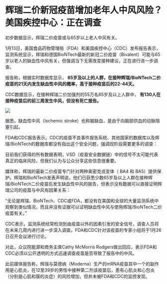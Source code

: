 # 辉瑞二价新冠疫苗增加老年人中风风险？美国疾控中心：正在调查

初步数据显示，辉瑞二价疫苗或与65岁以上老人中风有关。

1月13日，美国食品药物管理局（FDA）和美国疾控中心（CDC）发布报告表示，监测系统显示，辉瑞和德国BioNTech最新的新冠二价疫苗（Bivalent）可能与65岁以老人的缺血性中风有关，但强调当下无需改变接种建议，正在进行进一步调查。

报告称，根据实时数据库显示， **65岁及以上的人群，在接种辉瑞/BioNTech二价疫苗的21天内发生缺血性中风的概率，高于接种疫苗后的22-44天。**

CDC数据显示，在接种辉瑞二价加强剂的55万名65岁及以上人群中， **有130人在接种疫苗后的前三周发生中风，但没有死亡报告。**

![](https://inews.gtimg.com/news_bt/OgXErLlvlymWkPWeAlXiyqEHj7ebn992gXj2fXk2Gh-P8AA/1000)

据悉，缺血性中风（Ischemic stroke）也称脑缺血，是由于向脑部供血的动脉阻塞引起。

FDA和CDC报告表示，CDC的疫苗不良事件报告系统、其他国家的数据库以及辉瑞/BioNTech的数据库都没有指出这个安全问题，强调现阶段需要更多的调查：

目前我们获得的所有数据表明，VSD（疫苗安全数据链）中的信号不太可能代表真正的临床风险，但我们认为与公众分享这些信息很重要。

媒体称，辉瑞的最新二价疫苗专门针对两种奥密克戎变体（ BA4 和
BA5）提供保护。辉瑞和BioNTech发表声明说，他们已获悉少数65岁及以上人群在接种辉瑞/BioNTech二价疫苗后发生缺血性中风的报告，但表示没有数据可以直接证明辉瑞公司的疫苗与中风有因果关系：

“无论是辉瑞、BioNTech、CDC或FDA，都没有在美国和全球的大量监测系统中观察到类似情况，而且并没有证据可以证明缺血性中风与使用辉瑞/BioNTech二价疫苗有关。”

CDC表示，监测系统经常检测到由疫苗以外的因素引发的安全信号，调查人员将在未来几周内进行进一步深入调查。FDA和CDC针对该疫苗的专家小组将于1月26日召开会议进行讨论。

对此，众议院能源和商务主席Cathy McMorris Rodgers做出回应，表示FDA和CDC必须以公开透明的方式迅速调查疫苗是否导致了报告中的中风。

此前媒体报告称，辉瑞与莫德纳（Moderna）生产的mRNA疫苗其中一个的副作用是心肌炎，在12至39岁的男性中接种第二剂该疫苗后，患有心肌炎和心包炎（分别是心肌和膜的炎症）的风险增加，但并未被FDA和CDC的监控发现。

